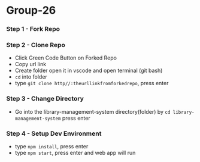 # Group-26

### Step 1 - Fork Repo
### Step 2 - Clone Repo
- Click Green Code Button on Forked Repo
- Copy url link
- Create folder open it in vscode and open terminal (git bash)
- `cd` into folder
- type `git clone http//:theurllinkfromforkedrepo`, press enter
### Step 3 - Change Directory
- Go into the library-management-system directory(folder) by `cd library-management-system` press enter
### Step 4 - Setup Dev Environment
- type `npm install`, press enter
- type `npm start`, press enter and web app will run

